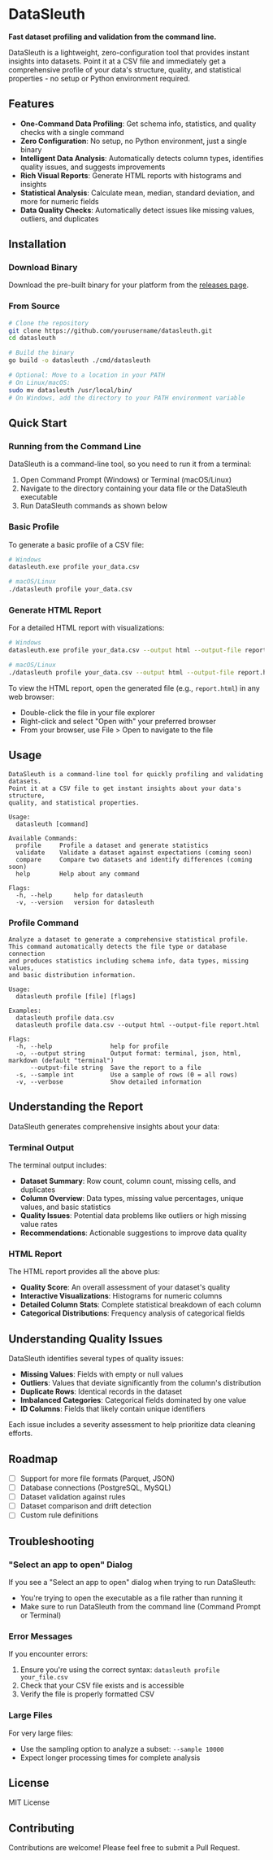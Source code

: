# DataSleuth

**Fast dataset profiling and validation from the command line.**

DataSleuth is a lightweight, zero-configuration tool that provides instant insights into datasets. Point it at a CSV file and immediately get a comprehensive profile of your data's structure, quality, and statistical properties - no setup or Python environment required.

## Features

- **One-Command Data Profiling**: Get schema info, statistics, and quality checks with a single command
- **Zero Configuration**: No setup, no Python environment, just a single binary
- **Intelligent Data Analysis**: Automatically detects column types, identifies quality issues, and suggests improvements
- **Rich Visual Reports**: Generate HTML reports with histograms and insights
- **Statistical Analysis**: Calculate mean, median, standard deviation, and more for numeric fields
- **Data Quality Checks**: Automatically detect issues like missing values, outliers, and duplicates

## Installation

### Download Binary

Download the pre-built binary for your platform from the [releases page](https://github.com/yourusername/datasleuth/releases).

### From Source

```bash
# Clone the repository
git clone https://github.com/yourusername/datasleuth.git
cd datasleuth

# Build the binary
go build -o datasleuth ./cmd/datasleuth

# Optional: Move to a location in your PATH
# On Linux/macOS:
sudo mv datasleuth /usr/local/bin/
# On Windows, add the directory to your PATH environment variable
```

## Quick Start

### Running from the Command Line

DataSleuth is a command-line tool, so you need to run it from a terminal:

1. Open Command Prompt (Windows) or Terminal (macOS/Linux)
2. Navigate to the directory containing your data file or the DataSleuth executable
3. Run DataSleuth commands as shown below

### Basic Profile

To generate a basic profile of a CSV file:

```bash
# Windows
datasleuth.exe profile your_data.csv

# macOS/Linux
./datasleuth profile your_data.csv
```

### Generate HTML Report

For a detailed HTML report with visualizations:

```bash
# Windows
datasleuth.exe profile your_data.csv --output html --output-file report.html

# macOS/Linux
./datasleuth profile your_data.csv --output html --output-file report.html
```

To view the HTML report, open the generated file (e.g., `report.html`) in any web browser:
- Double-click the file in your file explorer
- Right-click and select "Open with" your preferred browser
- From your browser, use File > Open to navigate to the file

## Usage

```
DataSleuth is a command-line tool for quickly profiling and validating datasets.
Point it at a CSV file to get instant insights about your data's structure, 
quality, and statistical properties.

Usage:
  datasleuth [command]

Available Commands:
  profile     Profile a dataset and generate statistics
  validate    Validate a dataset against expectations (coming soon)
  compare     Compare two datasets and identify differences (coming soon)
  help        Help about any command

Flags:
  -h, --help      help for datasleuth
  -v, --version   version for datasleuth
```

### Profile Command

```
Analyze a dataset to generate a comprehensive statistical profile.
This command automatically detects the file type or database connection
and produces statistics including schema info, data types, missing values,
and basic distribution information.

Usage:
  datasleuth profile [file] [flags]

Examples:
  datasleuth profile data.csv
  datasleuth profile data.csv --output html --output-file report.html

Flags:
  -h, --help                help for profile
  -o, --output string       Output format: terminal, json, html, markdown (default "terminal")
      --output-file string  Save the report to a file
  -s, --sample int          Use a sample of rows (0 = all rows)
  -v, --verbose             Show detailed information
```

## Understanding the Report

DataSleuth generates comprehensive insights about your data:

### Terminal Output

The terminal output includes:
- **Dataset Summary**: Row count, column count, missing cells, and duplicates
- **Column Overview**: Data types, missing value percentages, unique values, and basic statistics
- **Quality Issues**: Potential data problems like outliers or high missing value rates
- **Recommendations**: Actionable suggestions to improve data quality

### HTML Report

The HTML report provides all the above plus:
- **Quality Score**: An overall assessment of your dataset's quality
- **Interactive Visualizations**: Histograms for numeric columns
- **Detailed Column Stats**: Complete statistical breakdown of each column
- **Categorical Distributions**: Frequency analysis of categorical fields

## Understanding Quality Issues

DataSleuth identifies several types of quality issues:

- **Missing Values**: Fields with empty or null values
- **Outliers**: Values that deviate significantly from the column's distribution
- **Duplicate Rows**: Identical records in the dataset
- **Imbalanced Categories**: Categorical fields dominated by one value
- **ID Columns**: Fields that likely contain unique identifiers

Each issue includes a severity assessment to help prioritize data cleaning efforts.

## Roadmap

- [ ] Support for more file formats (Parquet, JSON)
- [ ] Database connections (PostgreSQL, MySQL)
- [ ] Dataset validation against rules
- [ ] Dataset comparison and drift detection
- [ ] Custom rule definitions

## Troubleshooting

### "Select an app to open" Dialog

If you see a "Select an app to open" dialog when trying to run DataSleuth:
- You're trying to open the executable as a file rather than running it
- Make sure to run DataSleuth from the command line (Command Prompt or Terminal)

### Error Messages

If you encounter errors:
1. Ensure you're using the correct syntax: `datasleuth profile your_file.csv`
2. Check that your CSV file exists and is accessible
3. Verify the file is properly formatted CSV

### Large Files

For very large files:
- Use the sampling option to analyze a subset: `--sample 10000`
- Expect longer processing times for complete analysis

## License

MIT License

## Contributing

Contributions are welcome! Please feel free to submit a Pull Request.
